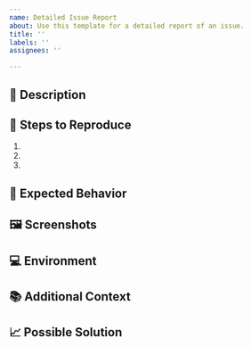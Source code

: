 ```yaml
---
name: Detailed Issue Report
about: Use this template for a detailed report of an issue.
title: ''
labels: ''
assignees: ''

---
```


## 📝 Description
<!-- Provide a clear and concise description of what the issue is. -->

## 🚶 Steps to Reproduce
<!-- Describe the steps to reproduce the behavior, include as much relevant information as possible. -->
1. 
2. 
3. 

## 🎯 Expected Behavior
<!-- Describe what you expected to happen. -->

## 🖼️ Screenshots
<!-- If applicable, add screenshots to help explain your problem. -->

## 💻 Environment
<!-- Provide details about the environment: OS, browser, version, etc. -->

## 📚 Additional Context
<!-- Add any other context about the problem here. -->

## 📈 Possible Solution
<!-- Not obligatory, but suggest a fix/reason for the bug, if you have one in mind. -->